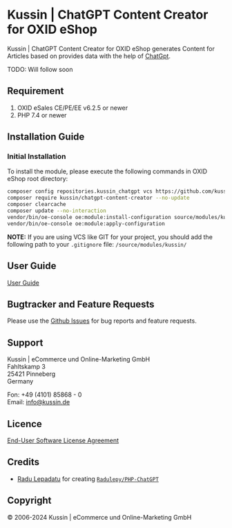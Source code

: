 # Kussin | ChatGPT Content Creator for OXID eShop

Kussin | ChatGPT Content Creator for OXID eShop generates Content for Articles based on provides data with the help of
[ChatGpt](https://chat.openai.com/).

TODO: Will follow soon

## Requirement

1. OXID eSales CE/PE/EE v6.2.5 or newer
2. PHP 7.4 or newer

## Installation Guide

### Initial Installation

To install the module, please execute the following commands in OXID eShop root directory:

   ```bash
   composer config repositories.kussin_chatgpt vcs https://github.com/kussin/OxidChatGptContentCreator.git
   composer require kussin/chatgpt-content-creator --no-update
   composer clearcache
   composer update --no-interaction
   vendor/bin/oe-console oe:module:install-configuration source/modules/kussin/chatgpt-content-creator/
   vendor/bin/oe-console oe:module:apply-configuration
   ```

**NOTE:** If you are using VCS like GIT for your project, you should add the following path to your `.gitignore` file:
`/source/modules/kussin/`

## User Guide

[User Guide](USER_GUIDE.md)

## Bugtracker and Feature Requests

Please use the [Github Issues](https://github.com/kussin/OxidChatGptContentCreator/issues) for bug reports and feature requests.

## Support

Kussin | eCommerce und Online-Marketing GmbH<br>
Fahltskamp 3<br>
25421 Pinneberg<br>
Germany

Fon: +49 (4101) 85868 - 0<br>
Email: info@kussin.de

## Licence

[End-User Software License Agreement](LICENSE.md)

## Credits

* [Radu Lepadatu](https://github.com/Radulepy) for creating [`Radulepy/PHP-ChatGPT`](hhttps://github.com/Radulepy/PHP-ChatGPT/)

## Copyright

&copy; 2006-2024 Kussin | eCommerce und Online-Marketing GmbH